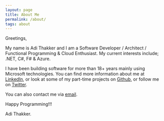 ```yaml
---
layout: page
title: About Me
permalink: /about/
tags: about
---
```


Greetings, 

My name is Adi Thakker and I am a Software Developer / Architect / Functional Programming & Cloud Enthusiast. My current interests include; .NET, C#, F# & Azure. 

I have been building software for more than 18+ years mainly using Microsoft technologies. You can find more information about me at [LinkedIn](https://www.linkedin.com/in/{{site.linkedin_username}}), or look at some of my part-time projects on [Github](https://github.com/{{site.github_username}}), or follow me on [Twitter](https://twitter.com/{{site.twitter_username}}).


You can also contact me via [email](mailto:{{site.email}}).

Happy Programming!!!

Adi Thakker.

